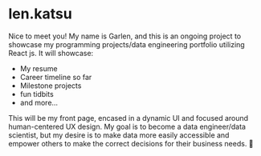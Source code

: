 # len.katsu
Nice to meet you! My name is Garlen, and this is an ongoing project to showcase my programming projects/data engineering portfolio 
utilizing React js. It will showcase:
- My resume
- Career timeline so far
- Milestone projects
- fun tidbits
- and more...

This will be my front page, encased in a dynamic UI and focused around human-centered UX design. My goal is to become a 
data engineer/data scientist, but my desire is to make data more easily accessible and empower others to make the 
correct decisions for their business needs. 🌟
